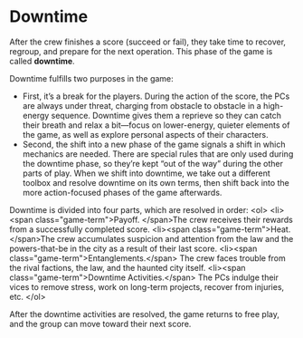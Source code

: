 # Downtime

After the crew finishes a score (succeed or fail), they take time to recover, regroup, and prepare for the next operation. This phase of the game is called **downtime**.

Downtime fulfills two purposes in the game:

* First, it’s a break for the players. During the action of the score, the PCs are always under threat, charging from obstacle to obstacle in a high-energy sequence. Downtime gives them a reprieve so they can catch their breath and relax a bit—focus on lower-energy, quieter elements of the game, as well as explore personal aspects of their characters.
* Second, the shift into a new phase of the game signals a shift in which mechanics are needed. There are special rules that are only used during the downtime phase, so they’re kept “out of the way” during the other parts of play. When we shift into downtime, we take out a different toolbox and resolve downtime on its own terms, then shift back into the more action-focused phases of the game afterwards.

Downtime is divided into four parts, which are resolved in order:
\<ol\>
\<li\>\<span class="game-term"\>Payoff. \</span\>The crew receives their rewards from a successfully completed score.
\<li\>\<span class="game-term"\>Heat. \</span\>The crew accumulates suspicion and attention from the law and the powers-that-be in the city as a result of their last score.
\<li\>\<span class="game-term"\>Entanglements.\</span\> The crew faces trouble from the rival factions, the law, and the haunted city itself.
\<li\>\<span class="game-term"\>Downtime Activities.\</span\> The PCs indulge their vices to remove stress, work on long-term projects, recover from injuries, etc.
\</ol\>

After the downtime activities are resolved, the game returns to free play, and the group can move toward their next score.
